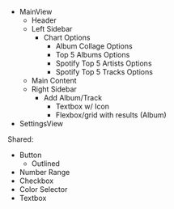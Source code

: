 - MainView
  - Header
  - Left Sidebar
    - Chart Options
      - Album Collage Options
      - Top 5 Albums Options
      - Spotify Top 5 Artists Options
      - Spotify Top 5 Tracks Options
  - Main Content
  - Right Sidebar
    - Add Album/Track
      - Textbox w/ Icon
      - Flexbox/grid with results (Album)
- SettingsView

Shared:

- Button
  - Outlined
- Number Range
- Checkbox
- Color Selector
- Textbox
